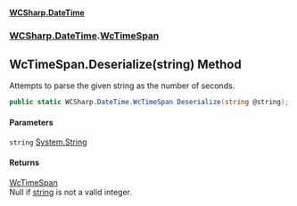 #### [WCSharp.DateTime](README.md 'README')
### [WCSharp.DateTime](WCSharp.DateTime.md 'WCSharp.DateTime').[WcTimeSpan](WCSharp.DateTime.WcTimeSpan.md 'WCSharp.DateTime.WcTimeSpan')

## WcTimeSpan.Deserialize(string) Method

Attempts to parse the given string as the number of seconds.

```csharp
public static WCSharp.DateTime.WcTimeSpan Deserialize(string @string);
```
#### Parameters

<a name='WCSharp.DateTime.WcTimeSpan.Deserialize(string).string'></a>

`string` [System.String](https://docs.microsoft.com/en-us/dotnet/api/System.String 'System.String')

#### Returns
[WcTimeSpan](WCSharp.DateTime.WcTimeSpan.md 'WCSharp.DateTime.WcTimeSpan')  
Null if [string](WCSharp.DateTime.WcTimeSpan.Deserialize(string).md#WCSharp.DateTime.WcTimeSpan.Deserialize(string).string 'WCSharp.DateTime.WcTimeSpan.Deserialize(string).string') is not a valid integer.